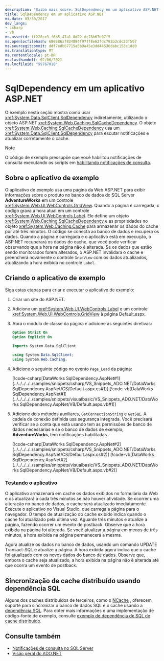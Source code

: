 ```yaml
---
description: 'Saiba mais sobre: SqlDependency em um aplicativo ASP.NET'
title: SqlDependency em um aplicativo ASP.NET
ms.date: 03/30/2017
dev_langs:
- csharp
- vb
ms.assetid: ff226ce3-f6b5-47a1-8d22-dc78b67e07f5
ms.openlocfilehash: 686586af834884f97ff8e62fdc792b3cdc23f507
ms.sourcegitcommit: ddf7edb67715a5b9a45e3dd44536dabc153c1de0
ms.translationtype: MT
ms.contentlocale: pt-BR
ms.lasthandoff: 02/06/2021
ms.locfileid: "99767018"
---
```

# <a name="sqldependency-in-an-aspnet-application"></a>SqlDependency em um aplicativo ASP.NET

O exemplo nesta seção mostra como usar <xref:System.Data.SqlClient.SqlDependency> indiretamente, utilizando o objeto ASP.NET <xref:System.Web.Caching.SqlCacheDependency>. O objeto <xref:System.Web.Caching.SqlCacheDependency> usa um <xref:System.Data.SqlClient.SqlDependency> para escutar notificações e atualizar corretamente o cache.  
  
> [!NOTE]
> O código de exemplo pressupõe que você habilitou notificações de consulta executando os scripts em [habilitando notificações de consulta](enabling-query-notifications.md).  
  
## <a name="about-the-sample-application"></a>Sobre o aplicativo de exemplo  

 O aplicativo de exemplo usa uma página da Web ASP.NET para exibir informações sobre o produto no banco de dados do SQL Server **AdventureWorks** em um controle <xref:System.Web.UI.WebControls.GridView>. Quando a página é carregada, o código grava a hora atual em um controle <xref:System.Web.UI.WebControls.Label>. Ele define um objeto <xref:System.Web.Caching.SqlCacheDependency> e as propriedades no objeto <xref:System.Web.Caching.Cache> para armazenar os dados do cache por até três minutos. O código se conecta ao banco de dados e recupera os dados. Quando a página é carregada e o aplicativo está em execução, o ASP.NET recuperará os dados do cache, que você pode verificar observando que a hora na página não é alterada. Se os dados que estão sendo monitorados forem alterados, o ASP.NET invalidará o cache e preencherá novamente o controle `GridView` com os dados atualizados, atualizando a hora exibida no controle `Label`.  
  
## <a name="creating-the-sample-application"></a>Criando o aplicativo de exemplo  

 Siga estas etapas para criar e executar o aplicativo de exemplo:  
  
1. Criar um site do ASP.NET.  
  
2. Adicione um <xref:System.Web.UI.WebControls.Label> e um controle <xref:System.Web.UI.WebControls.GridView> à página Default.aspx.  
  
3. Abra o módulo de classe da página e adicione as seguintes diretivas:  
  
    ```vb  
    Option Strict On  
    Option Explicit On  
  
    Imports System.Data.SqlClient  
    ```  
  
    ```csharp  
    using System.Data.SqlClient;  
    using System.Web.Caching;  
    ```  
  
4. Adicione o seguinte código no evento `Page_Load` da página:  
  
     [!code-csharp[DataWorks SqlDependency.AspNet#1](../../../../../samples/snippets/csharp/VS_Snippets_ADO.NET/DataWorks SqlDependency.AspNet/CS/Default.aspx.cs#1)]
     [!code-vb[DataWorks SqlDependency.AspNet#1](../../../../../samples/snippets/visualbasic/VS_Snippets_ADO.NET/DataWorks SqlDependency.AspNet/VB/Default.aspx.vb#1)]  
  
5. Adicione dois métodos auxiliares, `GetConnectionString` e `GetSQL`. A cadeia de conexão definida usa segurança integrada. Você precisará verificar se a conta que está usando tem as permissões de banco de dados necessárias e se o banco de dados de exemplo, **AdventureWorks**, tem notificações habilitadas.
  
     [!code-csharp[DataWorks SqlDependency.AspNet#2](../../../../../samples/snippets/csharp/VS_Snippets_ADO.NET/DataWorks SqlDependency.AspNet/CS/Default.aspx.cs#2)]
     [!code-vb[DataWorks SqlDependency.AspNet#2](../../../../../samples/snippets/visualbasic/VS_Snippets_ADO.NET/DataWorks SqlDependency.AspNet/VB/Default.aspx.vb#2)]  
  
### <a name="testing-the-application"></a>Testando o aplicativo  

 O aplicativo armazenará em cache os dados exibidos no formulário da Web e os atualizará a cada três minutos se não houver atividade. Se ocorrer uma alteração no banco de dados, o cache será atualizado imediatamente. Execute o aplicativo no Visual Studio, que carrega a página para o navegador. O tempo de atualização do cache exibido indica quando o cache foi atualizado pela última vez. Aguarde três minutos e atualize a página, fazendo ocorrer um evento de postback. Observe que a hora exibida na página foi alterada. Se você atualizar a página em menos de três minutos, a hora exibida na página permanecerá a mesma.  
  
 Agora atualize os dados no banco de dados, usando um comando UPDATE Transact-SQL e atualize a página. A hora exibida agora indica que o cache foi atualizado com os novos dados do banco de dados. Observe que, embora o cache seja atualizado, a hora exibida na página não é alterada até que ocorra um evento de postback.  

## <a name="distributed-cache-synchronization-using-sql-dependency"></a>Sincronização de cache distribuído usando dependência SQL

Alguns dos caches distribuídos de terceiros, como o [NCache](https://www.alachisoft.com/ncache) , oferecem suporte para sincronizar o banco de dados SQL e o cache usando a [dependência SQL](https://www.alachisoft.com/resources/docs/ncache/prog-guide/sql-dependency.html). Para obter mais informações e uma implementação de código-fonte de exemplo, consulte [exemplo de dependência de SQL de cache distribuído](https://github.com/Alachisoft/NCache-Samples/tree/master/dotnet/Dependencies/SQLDependency).

## <a name="see-also"></a>Consulte também

- [Notificações de consulta no SQL Server](query-notifications-in-sql-server.md)
- [Visão geral do ADO.NET](../ado-net-overview.md)
